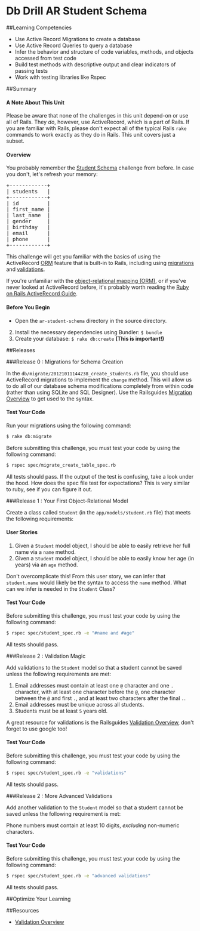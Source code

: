 # Db Drill AR Student Schema 
 
##Learning Competencies 

* Use Active Record Migrations to create a database
* Use Active Record Queries to query a database
* Infer the behavior and structure of code variables, methods, and objects accessed from test code
* Build test methods with descriptive output and clear indicators of passing tests
* Work with testing libraries like Rspec

##Summary 

#### A Note About This Unit

Please be aware that none of the challenges in this unit depend-on or use all of Rails. They *do*, however, use ActiveRecord, which is a part of Rails. If you are familiar with Rails, please don't expect all of the typical Rails `rake` commands to work exactly as they do in Rails. This unit covers just a subset.

#### Overview

You probably remember the [Student Schema](https://github.com/sea-lions-2014/database-drill-student-roster-challenge) challenge from before. In case you don't, let's refresh your memory:

<pre>
+------------+
| students   |
+------------+
| id         |
| first_name |
| last_name  |
| gender     |
| birthday   |
| email      |
| phone      |
+------------+
</pre>

This challenge will get you familiar with the basics of using the ActiveRecord [ORM](http://en.wikipedia.org/wiki/Object-relational_mapping) feature that is built-in to Rails, including using [migrations](http://guides.rubyonrails.org/v3.2.13/migrations.html) and [validations](http://guides.rubyonrails.org/v3.2.13/active_record_validations_callbacks.html).

If you're unfamiliar with the [object-relational mapping (ORM)](http://en.wikipedia.org/wiki/Objectrelational_mapping), or if you've never looked at ActiveRecord before, it's probably worth reading the [Ruby on Rails ActiveRecord Guide](http://guides.rubyonrails.org/active_record_basics.html).

#### Before You Begin

* Open the `ar-student-schema` directory in the source directory. 
2. Install the necessary dependencies using Bundler: `$ bundle`
3. Create your database: `$ rake db:create`  **(This is important!)**


##Releases

###Release 0 : Migrations for Schema Creation

In the `db/migrate/20121011144238_create_students.rb` file, you should use ActiveRecord migrations to implement the `change` method. This will allow us to do all of our database schema modifications completely from within code (rather than using SQLite and SQL Designer).  Use the Railsguides [Migration Overview](http://guides.rubyonrails.org/v3.2.13/migrations.html) to get used to the syntax.

#### Test Your Code

Run your migrations using the following command:

```bash
$ rake db:migrate
```

Before submitting this challenge, you must test your code by using the following command:

```bash
$ rspec spec/migrate_create_table_spec.rb
```

All tests should pass.  If the output of the test is confusing, take a look under the hood.  How does the spec file test for expectations?  This is very similar to ruby, see if you can figure it out.

###Release 1 : Your First Object-Relational Model

Create a class called `Student` (in the `app/models/student.rb` file) that meets the following requirements:

#### User Stories

1. Given a `Student` model object, I should be able to easily retrieve her full name via a `name` method.
2. Given a `Student` model object, I should be able to easily know her age (in years) via an `age` method.

Don't overcomplicate this!  From this user story, we can infer that `student.name` would likely be the syntax to access the `name` method. 
What can we infer is needed in the `Student` Class?

#### Test Your Code

Before submitting this challenge, you must test your code by using the following command:

```bash
$ rspec spec/student_spec.rb -e "#name and #age"
```

All tests should pass.

###Release 2 : Validation Magic

Add validations to the `Student` model so that a student cannot be saved unless the following requirements are met:

1. Email addresses must contain at least one `@` character and one `.` character, with at least one character before the `@`, one character between the `@` and first `.`, and at least two characters after the final `.`.
2. Email addresses must be unique across all students.
3. Students must be at least `5` years old.

A great resource for validations is the Railsguides [Validation Overview](http://guides.rubyonrails.org/v3.2.13/active_record_validations_callbacks.html), don't forget to use google too!

#### Test Your Code

Before submitting this challenge, you must test your code by using the following command:

```bash
$ rspec spec/student_spec.rb -e "validations"
```

All tests should pass.


###Release 2 : More Advanced Validations

Add another validation to the `Student` model so that a student cannot be saved unless the following requirement is met:

Phone numbers must contain at least 10 digits, _excluding_ non-numeric characters.

#### Test Your Code

Before submitting this challenge, you must test your code by using the following command:

```bash
$ rspec spec/student_spec.rb -e "advanced validations"
```

All tests should pass. 


##Optimize Your Learning 

##Resources

* [Validation Overview](http://guides.rubyonrails.org/v3.2.13/active_record_validations_callbacks.html)